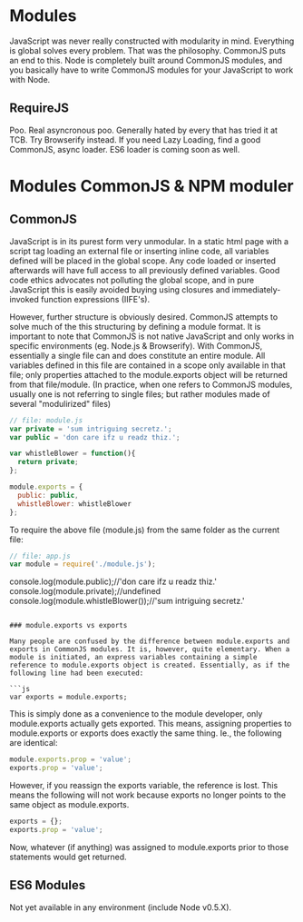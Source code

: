 # Modules

JavaScript was never really constructed with modularity in mind. Everything is
global solves every problem. That was the philosophy. CommonJS puts an end to
this. Node is completely built around CommonJS modules, and you basically have
to write CommonJS modules for your JavaScript to work with Node.

## RequireJS

Poo. Real asyncronous poo. Generally hated by every that has tried it at TCB.
Try Browserify instead. If you need Lazy Loading, find a good CommonJS, async
loader. ES6 loader is coming soon as well.

# Modules CommonJS & NPM moduler

## CommonJS

JavaScript is in its purest form very unmodular. In a static html page with a
script tag loading an external file or inserting inline code, all variables
defined will be placed in the global scope. Any code loaded or inserted
afterwards will have full access to all previously defined variables. Good code
ethics advocates not polluting the global scope, and in pure JavaScript this is
easily avoided buying using closures and immediately-invoked function
expressions (IIFE's).

However, further structure is obviously desired. CommonJS attempts to solve
much of the this structuring by defining a module format. It is important to
note that CommonJS is not native JavaScript and only works in specific
environments (eg. Node.js & Browserify). With CommonJS, essentially a single
file can and does constitute an entire module. All variables defined in this
file are contained in a scope only available in that file; only properties
attached to the module.exports object will be returned from that file/module.
(In practice, when one refers to CommonJS modules, usually one is not referring
to single files; but rather modules made of several "modulirized" files)


```js
// file: module.js
var private = 'sum intriguing secretz.';
var public = 'don care ifz u readz thiz.';

var whistleBlower = function(){
  return private;
};

module.exports = {
  public: public,
  whistleBlower: whistleBlower
};
```

To require the above file (module.js) from the same folder as the current file:

```js
// file: app.js
var module = require('./module.js');
```

console.log(module.public);//'don care ifz u readz thiz.'
console.log(module.private);//undefined
console.log(module.whistleBlower());//'sum intriguing secretz.'
```

### module.exports vs exports

Many people are confused by the difference between module.exports and exports in CommonJS modules. It is, however, quite elementary. When a module is initiated, an express variables containing a simple reference to module.exports object is created. Essentially, as if the following line had been executed:

```js
var exports = module.exports;
```

This is simply done as a convenience to the module developer, only
module.exports actually gets exported. This means, assigning properties to
module.exports or exports does exactly the same thing. Ie., the following are
identical:

```js
module.exports.prop = 'value';
exports.prop = 'value';
```

However, if you reassign the exports variable, the reference is lost. This
means the following will not work because exports no longer points to the same
object as module.exports.

```js
exports = {};
exports.prop = 'value';
```

Now, whatever (if anything) was assigned to module.exports prior to those
statements would get returned.

## ES6 Modules

Not yet available in any environment (include Node v0.5.X).
